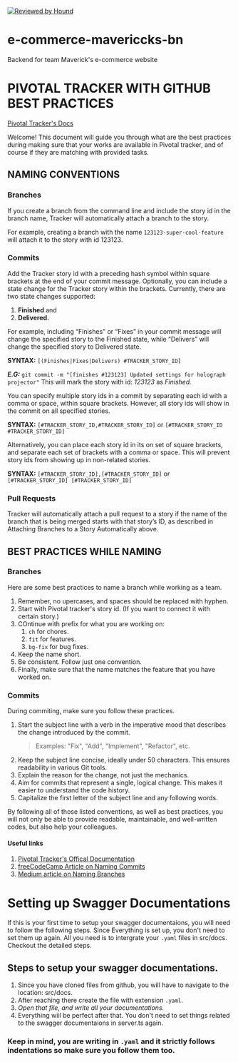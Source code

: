 [![Reviewed by Hound](https://img.shields.io/badge/Reviewed_by-Hound-8E64B0.svg)](https://houndci.com)

# e-commerce-mavericcks-bn

Backend for team Maverick's e-commerce website

# PIVOTAL TRACKER WITH GITHUB BEST PRACTICES

[Pivotal Tracker's Docs](https://www.pivotaltracker.com/help/articles/github_integration/#attaching-branches-to-a-story-automatically)

Welcome! This document will guide you through what are the best practices during making sure that your works are available in Pivotal tracker, and of course if they are matching with provided tasks.

## NAMING CONVENTIONS

### Branches

If you create a branch from the command line and include the story id in the branch name, Tracker will automatically attach a branch to the story.

For example, creating a branch with the name `123123-super-cool-feature` will attach it to the story with id 123123.

### Commits

Add the Tracker story id with a preceding hash symbol within square brackets at the end of your commit message.
Optionally, you can include a state change for the Tracker story within the brackets.
Currently, there are two state changes supported:

1. **Finished** and
2. **Delivered.**

For example, including “Finishes” or “Fixes” in your commit message will change the specified story to the Finished state, while “Delivers” will change the specified story to Delivered state.

**SYNTAX:** `[(Finishes|Fixes|Delivers) #TRACKER_STORY_ID]`

**_E.G:_** `git commit -m "[finishes #123123] Updated settings for holograph projector"`
This will mark the story with id: _123123_ as _Finished._

You can specify multiple story ids in a commit by separating each id with a comma or space, within square brackets. However, all story ids will show in the commit on all specified stories.

**SYNTAX:** `[#TRACKER_STORY_ID,#TRACKER_STORY_ID]` or `[#TRACKER_STORY_ID #TRACKER_STORY_ID]`

Alternatively, you can place each story id in its on set of square brackets, and separate each set of brackets with a comma or space. This will prevent story ids from showing up in non-related stories.

**SYNTAX:** `[#TRACKER_STORY_ID],[#TRACKER_STORY_ID]` or `[#TRACKER_STORY_ID] [#TRACKER_STORY_ID]`

### Pull Requests

Tracker will automatically attach a pull request to a story if the name of the branch that is being merged starts with that story’s ID, as described in Attaching Branches to a Story Automatically above.

## BEST PRACTICES WHILE NAMING

### Branches

Here are some best practices to name a branch while working as a team.

1. Remember, no upercases, and spaces should be replaced with hyphen.
2. Start with Pivotal tracker's story id. (If you want to connect it with certain story.)
3. COntinue with prefix for what you are working on:
   1. `ch` for chores.
   2. `fit` for features.
   3. `bg-fix` for bug fixes.
4. Keep the name short.
5. Be consistent. Follow just one convention.
6. Finally, make sure that the name matches the feature that you have worked on.

### Commits

During commiting, make sure you follow these practices.

1. Start the subject line with a verb in the imperative mood that describes the change introduced by the commit.
   > Examples: "Fix", "Add", "Implement", "Refactor", etc.
2. Keep the subject line concise, ideally under 50 characters. This ensures readability in various Git tools.
3. Explain the reason for the change, not just the mechanics.
4. Aim for commits that represent a single, logical change. This makes it easier to understand the code history.
5. Capitalize the first letter of the subject line and any following words.

By following all of those listed conventions, as well as best practices, you will not only be able to provide readable, maintainable, and well-written codes, but also help your colleagues.

#### Useful links

1. [Pivotal Tracker's Offical Documentation](https://www.pivotaltracker.com/help/articles/github_integration/#attaching-branches-to-a-story-automatically)
2. [freeCodeCamp Article on Naming Commits](https://www.freecodecamp.org/news/writing-good-commit-messages-a-practical-guide/)
3. [Medium article on Naming Branches](https://medium.com/@abhay.pixolo/naming-conventions-for-git-branches-a-cheatsheet-8549feca2534)

# Setting up Swagger Documentations

If this is your first time to setup your swagger documentaions, you will need to follow the following steps. Since Everything is set up, you don't need to set them up again. All you need is to intergrate your `.yaml` files in src/docs.
Checkout the detailed steps.

## Steps to setup your swagger documentations.

1. Since you have cloned files from github, you will have to navigate to the location: src/docs.
2. After reaching there create the file with extension `.yaml`.
3. _Open that file, and write all your documentations._
4. Everything wiil be perfect after that. You don't need to set things related to the swagger documentaions in server.ts again.

### **Keep in mind, you are writing in `.yaml` and it strictly follows indentations so make sure you follow them too.**
